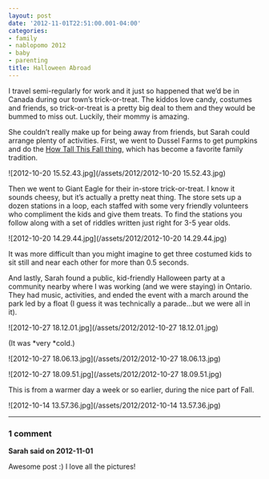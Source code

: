 ```yaml
---
layout: post
date: '2012-11-01T22:51:00.001-04:00'
categories:
- family
- nablopomo 2012
- baby
- parenting
title: Halloween Abroad
---
```


I travel semi-regularly for work and it just so happened that we’d be in Canada during our town’s trick-or-treat. The kiddos love candy, costumes and friends, so trick-or-treat is a pretty big deal to them and they would be bummed to miss out. Luckily, their mommy is amazing.

She couldn’t really make up for being away from friends, but Sarah could arrange plenty of activities. First, we went to Dussel Farms to get pumpkins and do the [How Tall This Fall thing](http://footedjammies.blogspot.com/2012/11/nablopomo-begins.html), which has become a favorite family tradition. 

![2012-10-20 15.52.43.jpg](/assets/2012/2012-10-20 15.52.43.jpg)

Then we went to Giant Eagle for their in-store trick-or-treat. I know it sounds cheesy, but it’s actually a pretty neat thing. The store sets up a dozen stations in a loop, each staffed with some very friendly volunteers who compliment the kids and give them treats. To find the stations you follow along with a set of riddles written just right for 3-5 year olds.

![2012-10-20 14.29.44.jpg](/assets/2012/2012-10-20 14.29.44.jpg)

It was more difficult than you might imagine to get three costumed kids to sit still and near each other for more than 0.5 seconds.

And lastly, Sarah found a public, kid-friendly Halloween party at a community nearby where I was working (and we were staying) in Ontario. They had music, activities, and ended the event with a march around the park led by a float (I guess it was technically a parade...but we were all in it).

![2012-10-27 18.12.01.jpg](/assets/2012/2012-10-27 18.12.01.jpg)

(It was *very *cold.)

![2012-10-27 18.06.13.jpg](/assets/2012/2012-10-27 18.06.13.jpg)

![2012-10-27 18.09.51.jpg](/assets/2012/2012-10-27 18.09.51.jpg)

This is from a warmer day a week or so earlier, during the nice part of Fall.

![2012-10-14 13.57.36.jpg](/assets/2012/2012-10-14 13.57.36.jpg)

---

### 1 comment

**Sarah said on 2012-11-01**

Awesome post :) I love all the pictures!